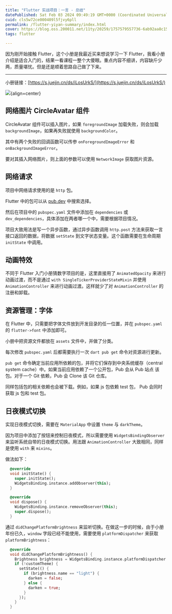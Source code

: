 ```yaml
---
title: "Flutter 实战项目：一言 - 总结"
datePublished: Sat Feb 03 2024 09:49:19 GMT+0000 (Coordinated Universal Time)
cuid: cls5w72ce000409l5fjvy6pll
permalink: /flutter-yiyan-summary/index.html
cover: https://blog.oss.200011.net/11ty/20259/1757579557736-6ab92aa8c158611ed0008df9b48487e0.jpeg
tags: flutter

---
```


因为刚开始接触 Flutter，这个小册是我最近买来想说学习一下 Flutter，我看小册介绍是适合入门的，结果一看课程一整个大傻眼。重点内容不细讲，内容缺斤少两，质量堪忧。但是还是顺着思路自己做了下来。

---

小册链接：[https://s.juejin.cn/ds/iLosUrkS/](https://s.juejin.cn/ds/iLosUrkS/)

![](https://blog.oss.200011.net/11ty/20259/1757579170731-509a5be5-935d-4ac4-9f6d-f225efc39d92.png){align=center}

## 网络图片 CircleAvatar 组件

CircleAvatar 组件可以插入图片，如果 `foregroundImage` 加载失败，则会加载 `backgroundImage`，如果再失败就使用 `backgroundColor`。

其中有两个失败的回调函数可以传参 `onForegroundImageError` 和 `onBackgroundImageError`。

要对其插入网络图片，则上面的参数可以使用 `NetworkImage` 获取图片资源。

## 网络请求

项目中网络请求使用的是 `http` 包。

Flutter 中的包可以从 [pub.dev](https://pub-web.flutter-io.cn/) 中搜索选择。

然后在项目中的 `pubspec.yaml` 文件中添加在 `dependencies` 或 `dev_dependencies`，具体添加在两者哪一个中，需要根据项目情况。

项目大致用法是写一个异步函数，通过异步函数调用 `http.post` 方法来获取一言接口返回的数据，将数据 `setState` 到文字状态变量。这个函数需要在生命周期 `initState` 中调用。

## 动画特效

不同于 Flutter 入门小册猜数字项目的是，这里直接用了 `AnimatedOpacity` 来进行动画过渡，而不是通过 `with SingleTickerProviderStateMixin` 并使用 `AnimationController` 来进行动画过渡。这样就少了对 `AnimationController` 的注册和卸载。

## 资源管理：字体

在 Flutter 中，只需要把字体文件放到开发目录的任一位置，并在 `pubspec.yaml` 的 `flutter->font` 中添加即可。

小册中把资源文件都放在 `assets` 文件中，并做了分类。

每次修改 `pubspec.yaml` 后都需要执行一次 `dart pub get` 命令对资源进行更新。

`pub get` 命令确定当前应用所依赖的包，并将它们保存到中央系统缓存（central system cache）中。如果当前应用依赖了一个公开包，Pub 会从 Pub 站点 该包。对于一个 Git 依赖，Pub 会 Clone 该 Git 仓库。

同样包括包的相关依赖也会被下载。例如，如果 js 包依赖 test 包， Pub 会同时获取 js 包和 test 包。

## 日夜模式切换

实现日夜模式切换，需要在 `MaterialApp` 中设置 `theme` 与 `darkTheme`。

因为项目中添加了按钮来控制日夜模式，所以需要使用 `WidgetsBindingObserver` 来监听系统自带的日夜模式切换。用法跟 `AnimationController` 大致相同，同样是使用 `with` 来 `mixins`。

做法如下：

```dart
  @override
  void initState() {
    super.initState();
    WidgetsBinding.instance.addObserver(this);
  }

  @override
  void dispose() {
    WidgetsBinding.instance.removeObserver(this);
    super.dispose();
  }
```

通过 `didChangePlatformBrightness` 来监听切换。在做这一步的时候，由于小册年份已久，`window` 字段已经不能使用，需要使用 `platformDispatcher` 来获取 `platformBrightness`：

```dart
  @override
  void didChangePlatformBrightness() {
    Brightness brightness = WidgetsBinding.instance.platformDispatcher.platformBrightness;
    if (!customTheme) {
      setState(() {
        if (brightness.name == "light") {
          darken = false;
        } else {
          darken = true;
        }
      });
    }
  }
```